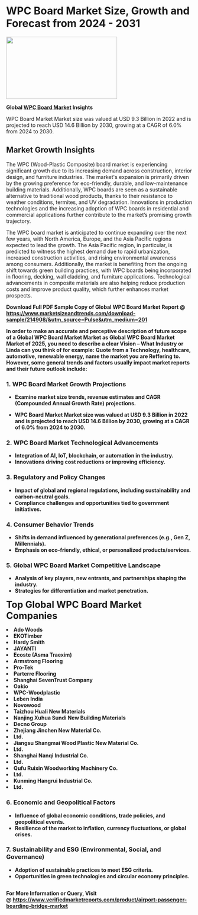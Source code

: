 <H1>WPC Board Market Size, Growth and Forecast from 2024 - 2031</H1><img class="aligncenter size-medium wp-image-584254" src="https://thirdeyenews.in/wp-content/uploads/2024/09/Global-Market-Research-300x168.jpeg" alt="" width="300" height="168" /><p><strong>Global&nbsp;<a href="https://www.marketsizeandtrends.com/download-sample/214908/&amp;utm_source=Pulse&amp;utm_medium=201">WPC Board Market</a> Insights</strong></p><p>WPC Board Market Market size was valued at USD 9.3 Billion in 2022 and is projected to reach USD 14.6 Billion by 2030, growing at a CAGR of 6.0% from 2024 to 2030.</p><p><h2>Market Growth Insights</h2> <p>The WPC (Wood-Plastic Composite) board market is experiencing significant growth due to its increasing demand across construction, interior design, and furniture industries. The market's expansion is primarily driven by the growing preference for eco-friendly, durable, and low-maintenance building materials. Additionally, WPC boards are seen as a sustainable alternative to traditional wood products, thanks to their resistance to weather conditions, termites, and UV degradation. Innovations in production technologies and the increasing adoption of WPC boards in residential and commercial applications further contribute to the market’s promising growth trajectory.</p> <p><strong></strong></p> <p>The WPC board market is anticipated to continue expanding over the next few years, with North America, Europe, and the Asia Pacific regions expected to lead the growth. The Asia Pacific region, in particular, is predicted to witness the highest demand due to rapid urbanization, increased construction activities, and rising environmental awareness among consumers. Additionally, the market is benefiting from the ongoing shift towards green building practices, with WPC boards being incorporated in flooring, decking, wall cladding, and furniture applications. Technological advancements in composite materials are also helping reduce production costs and improve product quality, which further enhances market prospects.</p> <p><strong></p><p><span class=""><strong>Download Full PDF Sample Copy of Global WPC Board Market Report</strong> @ <a href="https://www.marketsizeandtrends.com/download-sample/214908/&amp;utm_source=Pulse&amp;utm_medium=201" target="_blank">https://www.marketsizeandtrends.com/download-sample/214908/&amp;utm_source=Pulse&amp;utm_medium=201</a></span></p><p>In order to make an accurate and perceptive description of future scope of a Global&nbsp;WPC Board Market Market as Global&nbsp;WPC Board Market Market of 2025, you need to describe a clear Vision &ndash; What Industry or Linda can you think of for example: Quote from a Technology, healthcare, automotive, renewable energy, name the market you are Reffering to. However, some general trends and factors usually impact market reports and their future outlook include:</p><h3>1.&nbsp;<strong>WPC Board Market Growth Projections</strong></h3><ul><li>Examine market size trends, revenue estimates and CAGR (Compounded Annual Growth Rate) projections.</li><li><p>WPC Board Market Market size was valued at USD 9.3 Billion in 2022 and is projected to reach USD 14.6 Billion by 2030, growing at a CAGR of 6.0% from 2024 to 2030.</p></li></ul><h3>2.&nbsp;<strong>WPC Board Market Technological Advancements</strong></h3><ul><li>Integration of AI, IoT, blockchain, or automation in the industry.</li><li>Innovations driving cost reductions or improving efficiency.</li></ul><h3>3.&nbsp;<strong>Regulatory and Policy Changes</strong></h3><ul><li>Impact of global and regional regulations, including sustainability and carbon-neutral goals.</li><li>Compliance challenges and opportunities tied to government initiatives.</li></ul><h3>4.&nbsp;<strong>Consumer Behavior Trends</strong></h3><ul><li>Shifts in demand influenced by generational preferences (e.g., Gen Z, Millennials).</li><li>Emphasis on eco-friendly, ethical, or personalized products/services.</li></ul><h3>5.&nbsp;<strong>Global WPC Board Market Competitive Landscape</strong></h3><ul><li>Analysis of key players, new entrants, and partnerships shaping the industry.</li><li>Strategies for differentiation and market penetration.</li></ul><p data-pm-slice="1 1 []"><span style="color: inherit; font-family: inherit; font-size: 25px;">Top Global WPC Board Market Companies</span></p><div class="" data-test-id=""><p><li>Ado Woods</li><li> EKOTimber</li><li> Hardy Smith</li><li> JAYANTI</li><li> Ecoste (Asma Traexim)</li><li> Armstrong Flooring</li><li> Pro-Tek</li><li> Parterre Flooring</li><li> Shanghai SevenTrust Company</li><li> Oakio</li><li> WPC-Woodplastic</li><li> Leben India</li><li> Novowood</li><li> Taizhou Huali New Materials</li><li> Nanjing Xuhua Sundi New Building Materials</li><li> Decno Group</li><li> Zhejiang Jinchen New Material Co.</li><li> Ltd.</li><li> Jiangsu Shangmai Wood Plastic New Material Co.</li><li> Ltd.</li><li> Shanghai Nanqi Industrial Co.</li><li> Ltd.</li><li> Qufu Ruixin Woodworking Machinery Co.</li><li> Ltd.</li><li> Kunming Hangrui Industrial Co.</li><li> Ltd.</li></p></div><h3>6.&nbsp;<strong>Economic and Geopolitical Factors</strong></h3><ul><li>Influence of global economic conditions, trade policies, and geopolitical events.</li><li>Resilience of the market to inflation, currency fluctuations, or global crises.</li></ul><h3>7.&nbsp;<strong>Sustainability and ESG (Environmental, Social, and Governance)</strong></h3><ul><li>Adoption of sustainable practices to meet ESG criteria.</li><li>Opportunities in green technologies and circular economy principles.</li></ul><h2><strong style="font-size: 14px;">For More Information or Query, Visit @&nbsp;</strong><a style="background-color: #ffffff; font-size: 14px;" href="https://www.marketsizeandtrends.com/report/wpc-board-market/" target="_blank">https://www.verifiedmarketreports.com/product/airport-passenger-boarding-bridge-market</a></h2>